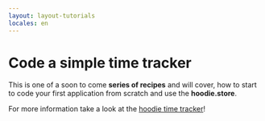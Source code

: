 ```yaml
---
layout: layout-tutorials
locales: en
---
```


# Code a simple time tracker

This is one of a soon to come **series of recipes** and will cover, how to start to code your first application from scratch and use the **hoodie.store**.

For more information take a look at the <a href ="https://github.com/zoepage/hoodie-timetracking" target="_blank">hoodie time tracker</a>!